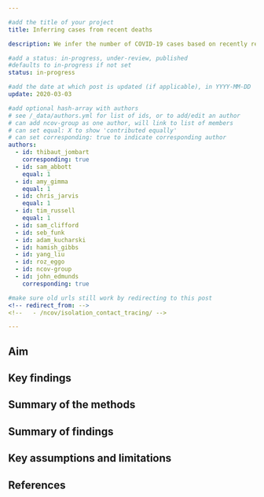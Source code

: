 ```yaml
---

#add the title of your project
title: Inferring cases from recent deaths

description: We infer the number of COVID-19 cases based on recently reported deaths.

#add a status: in-progress, under-review, published
#defaults to in-progress if not set
status: in-progress

#add the date at which post is updated (if applicable), in YYYY-MM-DD
update: 2020-03-03

#add optional hash-array with authors
# see /_data/authors.yml for list of ids, or to add/edit an author
# can add ncov-group as one author, will link to list of members
# can set equal: X to show 'contributed equally'
# can set corresponding: true to indicate corresponding author 
authors:
  - id: thibaut_jombart
    corresponding: true
  - id: sam_abbott
    equal: 1
  - id: amy_gimma
    equal: 1
  - id: chris_jarvis
    equal: 1
  - id: tim_russell
    equal: 1
  - id: sam_clifford
  - id: seb_funk
  - id: adam_kucharski
  - id: hamish_gibbs
  - id: yang_liu
  - id: roz_eggo
  - id: ncov-group
  - id: john_edmunds
    corresponding: true

#make sure old urls still work by redirecting to this post
<!-- redirect_from: -->
<!--   - /ncov/isolation_contact_tracing/ -->

---
```


## Aim


## Key findings


## Summary of the methods


## Summary of findings


## Key assumptions and limitations


## References
